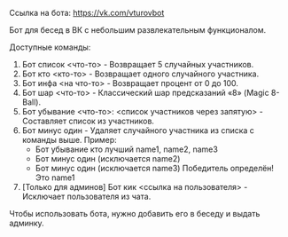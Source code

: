 Ссылка на бота: https://vk.com/vturovbot

Бот для бесед в ВК с небольшим развлекательным функционалом.

Доступные команды:

1. Бот список <что-то> - Возвращает 5 случайных участников.
2. Бот кто <кто-то> - Возвращает одного случайного участника.
3. Бот инфа <на что-то> - Возвращает процент от 0 до 100.
4. Бот шар <что-то> - Классический шар предсказаний «8» (Magic 8-Ball).
5. Бот убывание <что-то>: <список участников через запятую> - Составляет список из участников.
6. Бот минус один - Удаляет случайного участника из списка с команды выше.
    Пример:
    - Бот убывание кто лучший name1, name2, name3
    - Бот минус один (исключается name2)
    - Бот минус один (исключается name3)
    Победитель определён! Это name1
7. [Только для админов] Бот кик <ссылка на пользователя> - Исключает пользователя из чата.

Чтобы использовать бота, нужно добавить его в беседу и выдать админку.
